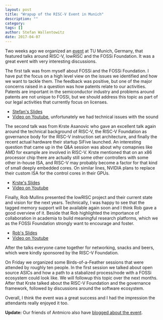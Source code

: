 ```yaml
---
layout: post
title: "Wrapup of the RISC-V Event in Munich"
description: ""
category:
tags: []
author: Stefan Wallentowitz
date: 2017-04-07
---
```


Two weeks ago we organized an [event](https://www-archive.fossi-foundation.org/riscv-munich) at TU Munich,
Germany, that featured talks around RISC-V, lowRISC and the FOSSi
Foundation. It was a great event with very interesting discussions.

The first talk was from myself about FOSSi and the FOSSi Foundation. I
have put the focus on a high level view on the issues we identified
and how we want to tackle them. The feedback was positive, but one of
the major concerns raised in a question was how patents relate to our
activities. Patents are important in the semiconductor industry and
problems around patents are not unique to FOSSi, but we should address
this topic as part of our legal activities that currently focus on
licenses.

 * [Stefan's Slides](https://speakerdeck.com/wallento/free-and-open-source-silicon)
 * [Video on Youtube](https://www.youtube.com/watch?v=_si_WfWAohY),
 unfortunately we had technical issues with the sound

The second talk was from Krste Asanovic who gave an excellent talk
again around the technical background of RISC-V, the RISC-V Foundation
as governance body for the RISC-V instruction set architecture, and
finally the recent actual hardware their startup SiFive launched. An
interesting question that came up in the Q&A session was about why
comapnies like AMD for example are involved in RISC-V. Krste mentioned
that on an x86 processor chip there are actually still some other
controllers with some other in-house ISA, and RISC-V may probably
become a factor for that kind of small deeply embedded cores. On
similar lines, NVIDIA plans to replace their custom ISA for the
control cores in their GPUs.

 * [Krste's Slides](/assets/RISCV-20170323-Munich.pdf)
 * [Video on Youtube](https://www.youtube.com/watch?v=hWOnU2ELBLc)

Finally, Rob Mullins presented the lowRISC project and their current
state and vision for the next years. Technically, I was happy to see
that the tagged memory support will be available again soon and I
think Rob gave a good overview of it. Beside that Rob highlighted the
importance of collaboration in academia to build meaningful research
platforms, which we as the FOSSi Foundation strongly want to encourage
and foster.

 * [Rob's Slides](/assets/lowRISC-Munich.pdf)
 * [Video on Youtube](https://www.youtube.com/watch?v=g_5jRnCnNU0)

After the talks everyone came together for networking, snacks and
beers, which were kindly sponsored by the RISC-V Foundation.

On Friday we organized some Birds-of-a-Feather sessions that were
attended by roughly ten people. In the first session we talked about
open source ASICs and how a path to a stabalized process/node with a
FOSSi ecosystem could look like. We will followup this topic over the
next months. After that Krste talked about the RISC-V Foundation and
the governance framework, followed by discussions around the software
ecosystem.

Overall, I think the event was a great success and I had the
impression the attendants really enjoyed it too.

**Update:** Our friends of Antmicro also have
  [blogged about the event](http://antmicro.com/blog/2017/04/risc-v-munich/).
